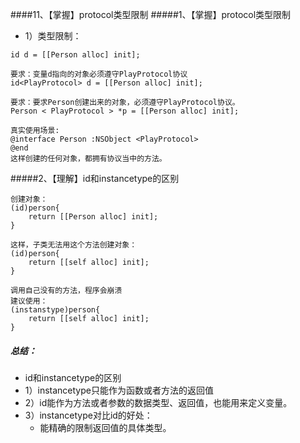 ####11、【掌握】protocol类型限制
#####1、【掌握】protocol类型限制

* 1）类型限制：

```objc
id d = [[Person alloc] init];

要求：变量d指向的对象必须遵守PlayProtocol协议
id<PlayProtocol> d = [[Person alloc] init];

要求：要求Person创建出来的对象，必须遵守PlayProtocol协议。
Person < PlayProtocol > *p = [[Person alloc] init];

真实使用场景:
@interface Person :NSObject <PlayProtocol>
@end
这样创建的任何对象，都拥有协议当中的方法。

```

#####2、【理解】id和instancetype的区别

```objc
创建对象：
(id)person{
    return [[Person alloc] init];
}

这样，子类无法用这个方法创建对象：
(id)person{
    return [[self alloc] init];
}

调用自己没有的方法，程序会崩溃
建议使用：
(instanstype)person{
    return [[self alloc] init];
}

```
##### 总结：
* id和instancetype的区别
 * 1）instancetype只能作为函数或者方法的返回值
 * 2）id能作为方法或者参数的数据类型、返回值，也能用来定义变量。
 * 3）instancetype对比id的好处：
    * 能精确的限制返回值的具体类型。



